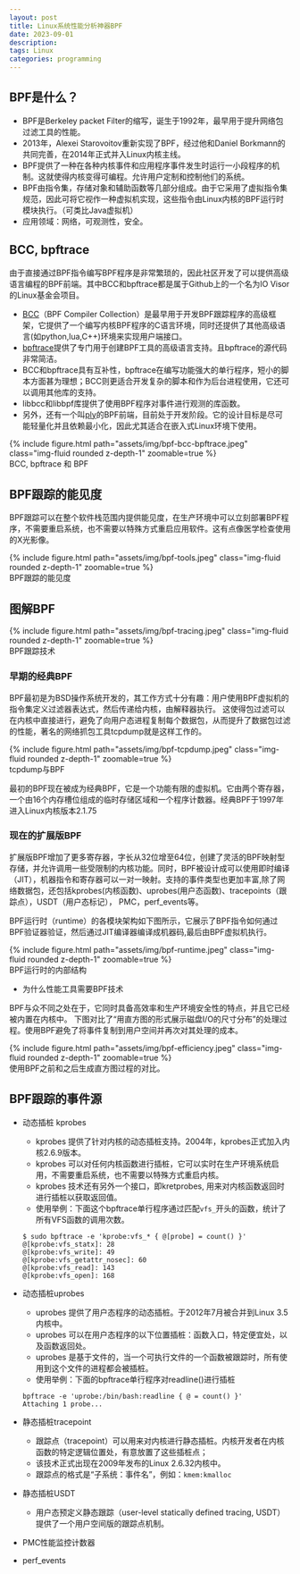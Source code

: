 ```yaml
---
layout: post
title: Linux系统性能分析神器BPF
date: 2023-09-01
description: 
tags: Linux
categories: programming
---
```


## BPF是什么？
* BPF是Berkeley packet Filter的缩写，诞生于1992年，最早用于提升网络包过滤工具的性能。
* 2013年，Alexei Starovoitov重新实现了BPF，经过他和Daniel Borkmann的共同完善，在2014年正式并入Linux内核主线。
* BPF提供了一种在各种内核事件和应用程序事件发生时运行一小段程序的机制。这就使得内核变得可编程。允许用户定制和控制他们的系统。
* BPF由指令集，存储对象和辅助函数等几部分组成。由于它采用了虚拟指令集规范，因此可将它视作一种虚拟机实现，这些指令由Linux内核的BPF运行时模块执行。（可类比Java虚拟机）
* 应用领域：网络，可观测性，安全。


## BCC, bpftrace
由于直接通过BPF指令编写BPF程序是非常繁琐的，因此社区开发了可以提供高级语言编程的BPF前端。其中BCC和bpftrace都是属于Github上的一个名为IO Visor的Linux基金会项目。
* [BCC](https://github.com/iovisor/bcc)（BPF Compiler Collection）是最早用于开发BPF跟踪程序的高级框架，它提供了一个编写内核BPF程序的C语言环境，同时还提供了其他高级语言(如python,lua,C++)环境来实现用户端接口。
* [bpftrace](https://github.com/iovisor/bpftrace)提供了专门用于创建BPF工具的高级语言支持。且bpftrace的源代码非常简洁。
* BCC和bpftrace具有互补性，bpftrace在编写功能强大的单行程序，短小的脚本方面甚为理想；BCC则更适合开发复杂的脚本和作为后台进程使用，它还可以调用其他库的支持。
* libbcc和libbpf库提供了使用BPF程序对事件进行观测的库函数。
* 另外，还有一个叫[ply](https://github.com/iovisor/ply)的BPF前端，目前处于开发阶段。它的设计目标是尽可能轻量化并且依赖最小化，因此尤其适合在嵌入式Linux环境下使用。

<div class="row mt-3">
    <div class="col-sm mt-3 mt-md-0">
        {% include figure.html path="assets/img/bpf-bcc-bpftrace.jpeg" class="img-fluid rounded z-depth-1" zoomable=true %}
    </div>
</div>
<div class="caption">
    BCC, bpftrace 和 BPF
</div>


## BPF跟踪的能见度
BPF跟踪可以在整个软件栈范围内提供能见度，在生产环境中可以立刻部署BPF程序，不需要重启系统，也不需要以特殊方式重启应用软件。这有点像医学检查使用的X光影像。

<div class="row mt-3">
    <div class="col-sm mt-3 mt-md-0">
        {% include figure.html path="assets/img/bpf-tools.jpeg" class="img-fluid rounded z-depth-1" zoomable=true %}
    </div>
</div>
<div class="caption">
    BPF跟踪的能见度
</div>

## 图解BPF 

<div class="row mt-3">
    <div class="col-sm mt-3 mt-md-0">
        {% include figure.html path="assets/img/bpf-tracing.jpeg" class="img-fluid rounded z-depth-1" zoomable=true %}
    </div>
</div>
<div class="caption">
    BPF跟踪技术
</div>

### 早期的经典BPF
BPF最初是为BSD操作系统开发的，其工作方式十分有趣：用户使用BPF虚拟机的指令集定义过滤器表达式，然后传递给内核，由解释器执行。
这使得包过滤可以在内核中直接进行，避免了向用户态进程复制每个数据包，从而提升了数据包过滤的性能，著名的网络抓包工具tcpdump就是这样工作的。

<div class="row mt-3">
    <div class="col-sm mt-3 mt-md-0">
        {% include figure.html path="assets/img/bpf-tcpdump.jpeg" class="img-fluid rounded z-depth-1" zoomable=true %}
    </div>
</div>
<div class="caption">
    tcpdump与BPF
</div>

最初的BPF现在被成为经典BPF，它是一个功能有限的虚拟机。它由两个寄存器，一个由16个内存槽位组成的临时存储区域和一个程序计数器。经典BPF于1997年进入Linux内核版本2.1.75

### 现在的扩展版BPF
扩展版BPF增加了更多寄存器，字长从32位增至64位，创建了灵活的BPF映射型存储，并允许调用一些受限制的内核功能。同时，BPF被设计成可以使用即时编译（JIT），机器指令和寄存器可以一对一映射。支持的事件类型也更加丰富,除了网络数据包，还包括kprobes(内核函数)、uprobes(用户态函数)、tracepoints（跟踪点），USDT（用户态标记）， PMC，perf_events等。

BPF运行时（runtime）的各模块架构如下图所示，它展示了BPF指令如何通过BPF验证器验证，然后通过JIT编译器编译成机器码,最后由BPF虚拟机执行。
<div class="row mt-3">
    <div class="col-sm mt-3 mt-md-0">
        {% include figure.html path="assets/img/bpf-runtime.jpeg" class="img-fluid rounded z-depth-1" zoomable=true %}
    </div>
</div>
<div class="caption">
    BPF运行时的内部结构
</div>

* 为什么性能工具需要BPF技术

BPF与众不同之处在于，它同时具备高效率和生产环境安全性的特点，并且它已经被内置在内核中。
下图对比了“用直方图的形式展示磁盘I/O的尺寸分布”的处理过程。使用BPF避免了将事件复制到用户空间并再次对其处理的成本。
<div class="row mt-3">
    <div class="col-sm mt-3 mt-md-0">
        {% include figure.html path="assets/img/bpf-efficiency.jpeg" class="img-fluid rounded z-depth-1" zoomable=true %}
    </div>
</div>
<div class="caption">
    使用BPF之前和之后生成直方图过程的对比。
</div>


## BPF跟踪的事件源
* 动态插桩 kprobes
  * kprobes 提供了针对内核的动态插桩支持。2004年，kprobes正式加入内核2.6.9版本。
  * kprobes 可以对任何内核函数进行插桩，它可以实时在生产环境系统启用，不需要重启系统，也不需要以特殊方式重启内核。
  * kprobes 技术还有另外一个接口，即kretprobes, 用来对内核函数返回时进行插桩以获取返回值。
  * 使用举例：下面这个bpftrace单行程序通过匹配`vfs_`开头的函数，统计了所有VFS函数的调用次数。
  
  ```
  $ sudo bpftrace -e 'kprobe:vfs_* { @[probe] = count() }'
  @[kprobe:vfs_statx]: 28
  @[kprobe:vfs_write]: 49
  @[kprobe:vfs_getattr_nosec]: 60
  @[kprobe:vfs_read]: 143
  @[kprobe:vfs_open]: 168
  ```

* 动态插桩uprobes
  * uprobes 提供了用户态程序的动态插桩。于2012年7月被合并到Linux 3.5内核中。
  * uprobes 可以在用户态程序的以下位置插桩：函数入口，特定便宜处，以及函数返回处。
  * uprobes 是基于文件的，当一个可执行文件的一个函数被跟踪时，所有使用到这个文件的进程都会被插桩。
  * 使用举例：下面的bpftrace单行程序对readline()进行插桩

  ```
  bpftrace -e 'uprobe:/bin/bash:readline { @ = count() }'
  Attaching 1 probe... 
  ```

* 静态插桩tracepoint
  * 跟踪点（tracepoint）可以用来对内核进行静态插桩。内核开发者在内核函数的特定逻辑位置处，有意放置了这些插桩点；
  * 该技术正式出现在2009年发布的Linux 2.6.32内核中。
  * 跟踪点的格式是“子系统：事件名”，例如：`kmem:kmalloc`

* 静态插桩USDT
  * 用户态预定义静态跟踪（user-level statically defined tracing, USDT）提供了一个用户空间版的跟踪点机制。

* PMC性能监控计数器

* perf_events
